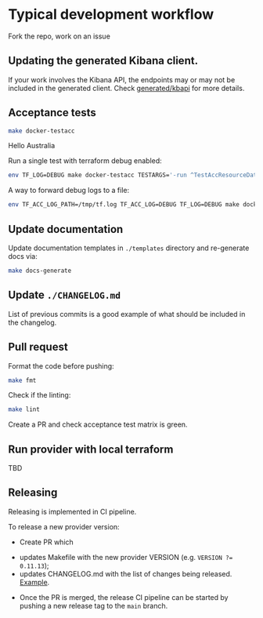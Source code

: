 # Typical development workflow

Fork the repo, work on an issue

## Updating the generated Kibana client.

If your work involves the Kibana API, the endpoints may or may not be included in the generated client.
Check [generated/kbapi](./generated/kbapi/) for more details.

## Acceptance tests

```bash
make docker-testacc
```

Hello Australia

Run a single test with terraform debug enabled:
```bash
env TF_LOG=DEBUG make docker-testacc TESTARGS='-run ^TestAccResourceDataStreamLifecycle$$'
```

A way to forward debug logs to a file:
```bash
env TF_ACC_LOG_PATH=/tmp/tf.log TF_ACC_LOG=DEBUG TF_LOG=DEBUG make docker-testacc
```


## Update documentation

Update documentation templates in `./templates` directory and re-generate docs via:
```bash
make docs-generate
```

## Update `./CHANGELOG.md`

List of previous commits is a good example of what should be included in the changelog.


## Pull request

Format the code before pushing:
```bash
make fmt
```

Check if the linting:
```bash
make lint
```

Create a PR and check acceptance test matrix is green.

## Run provider with local terraform

TBD

## Releasing

Releasing is implemented in CI pipeline.

To release a new provider version:

* Create PR which
- updates Makefile with the new provider VERSION (e.g. `VERSION ?= 0.11.13`);
- updates CHANGELOG.md with the list of changes being released.
[Example](https://github.com/elastic/terraform-provider-elasticstack/commit/be866ebc918184e843dc1dd2f6e2e1b963da386d).

* Once the PR is merged, the release CI pipeline can be started by pushing a new release tag to the `main` branch.
